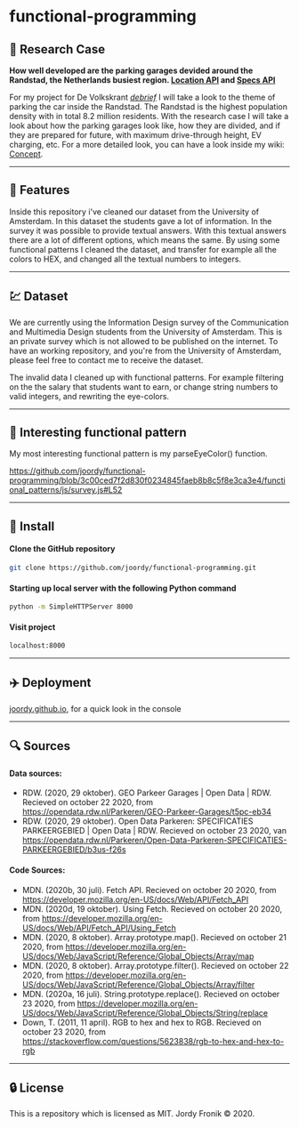 # functional-programming

## :page_facing_up: Research Case

**How well developed are the parking garages devided around the Randstad, the Netherlands busiest region. [Location API](https://opendata.rdw.nl/Parkeren/GEO-Parkeer-Garages/t5pc-eb34) and [Specs API](https://opendata.rdw.nl/Parkeren/Open-Data-Parkeren-SPECIFICATIES-PARKEERGEBIED/b3us-f26s)**

For my project for De Volkskrant _[debrief](https://github.com/joordy/functional-programming/wiki/Debrief)_ I will take a look to the theme of parking the car inside the Randstad. The Randstad is the highest population density with in total 8.2 million residents. With the research case I will take a look about how the parking garages look like, how they are divided, and if they are prepared for future, with maximum drive-through height, EV charging, etc. For a more detailed look, you can have a look inside my wiki: [Concept](https://github.com/joordy/functional-programming/wiki/Concept).

---

## :flashlight: Features

Inside this repository i've cleaned our dataset from the University of Amsterdam. In this dataset the students gave a lot of information. In the survey it was possible to provide textual answers. With this textual answers there are a lot of different options, which means the same. By using some functional patterns I cleaned the dataset, and transfer for example all the colors to HEX, and changed all the textual numbers to integers.

---

## :chart: Dataset

We are currently using the Information Design survey of the Communication and Multimedia Design students from the University of Amsterdam. This is an private survey which is not allowed to be published on the internet. To have an working repository, and you're from the University of Amsterdam, please feel free to contact me to receive the dataset.

The invalid data I cleaned up with functional patterns. For example filtering on the the salary that students want to earn, or change string numbers to valid integers, and rewriting the eye-colors.

---

## :key: Interesting functional pattern

My most interesting functional pattern is my parseEyeColor() function.

https://github.com/joordy/functional-programming/blob/3c00ced7f2d830f0234845faeb8b8c5f8e3ca3e4/functional_patterns/js/survey.js#L52

---

## :rocket: Install

#### Clone the GitHub repository

```bash
git clone https://github.com/joordy/functional-programming.git
```

#### Starting up local server with the following Python command

```bash
python -m SimpleHTTPServer 8000
```

#### Visit project

```bash
localhost:8000
```

---

## :airplane: Deployment

[joordy.github.io](https://joordy.github.io/functional-programming/), for a quick look in the console

---

## :mag: Sources

#### Data sources:

- RDW. (2020, 29 oktober). GEO Parkeer Garages | Open Data | RDW. Recieved on october 22 2020, from https://opendata.rdw.nl/Parkeren/GEO-Parkeer-Garages/t5pc-eb34
- RDW. (2020, 29 oktober). Open Data Parkeren: SPECIFICATIES PARKEERGEBIED | Open Data | RDW. Recieved on october 23 2020, van https://opendata.rdw.nl/Parkeren/Open-Data-Parkeren-SPECIFICATIES-PARKEERGEBIED/b3us-f26s

#### Code Sources:

- MDN. (2020b, 30 juli). Fetch API. Recieved on october 20 2020, from https://developer.mozilla.org/en-US/docs/Web/API/Fetch_API
- MDN. (2020d, 19 oktober). Using Fetch. Recieved on october 20 2020, from https://developer.mozilla.org/en-US/docs/Web/API/Fetch_API/Using_Fetch
- MDN. (2020, 8 oktober). Array.prototype.map(). Recieved on october 21 2020, from https://developer.mozilla.org/en-US/docs/Web/JavaScript/Reference/Global_Objects/Array/map
- MDN. (2020, 8 oktober). Array.prototype.filter(). Recieved on october 22 2020, from https://developer.mozilla.org/en-US/docs/Web/JavaScript/Reference/Global_Objects/Array/filter
- MDN. (2020a, 16 juli). String.prototype.replace(). Recieved on october 23 2020, from https://developer.mozilla.org/en-US/docs/Web/JavaScript/Reference/Global_Objects/String/replace
- Down, T. (2011, 11 april). RGB to hex and hex to RGB. Recieved on october 23 2020, from https://stackoverflow.com/questions/5623838/rgb-to-hex-and-hex-to-rgb

---

## :lock: License

This is a repository which is licensed as MIT. Jordy Fronik ©️ 2020.

<!-- - Web Dev Simplified. (2019, 29 oktober). Learn Regular Expressions In 20 Minutes. Geraadpleegd op 23 oktober 2020, van https://www.youtube.com/watch?v=rhzKDrUiJVk
- RegExr. (z.d.). RegExr: Learn, Build, & Test RegEx. Geraadpleegd op 23 oktober 2020, van https://regexr.com/
- Green, D. M. (2014, 30 juni). Using Regular Expressions to Check String Length - SitePoint. Geraadpleegd op 23 oktober 2020, van https://www.sitepoint.com/using-regular-expressions-to-check-string-length/ -->

<!-- - [Array.splice()](https://developer.mozilla.org/en-US/docs/Web/JavaScript/Reference/Global_Objects/Array/map) -->

<!-- ## TO have in wiki -->
<!-- concept (schertsen, interface, iteraties)
Research (programmeer principes)
Data vrzamelen (query's, endpoints)
Data pschonen (filter, clean)
Logboek (standup, 1 op 1 gesprekken) -->
